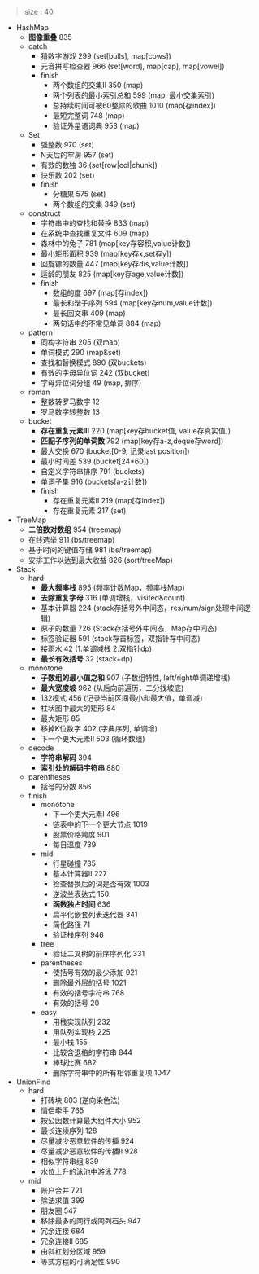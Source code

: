 > size : 40
* HashMap
    - **图像重叠**  835
    - catch
        + 猜数字游戏  299  (set[bulls], map[cows])
        + 元音拼写检查器  966  (set[word], map[cap], map[vowel])
        + finish
            * 两个数组的交集II  350  (map)
            * 两个列表的最小索引总和  599  (map, 最小交集索引)
            * 总持续时间可被60整除的歌曲  1010  (map[存index])
            * 最短完整词  748  (map)
            * 验证外星语词典  953  (map)
    - Set
        + 强整数  970  (set)
        + N天后的牢房  957  (set)
        + 有效的数独  36  (set[row|col|chunk])
        + 快乐数  202  (set)
        + finish
            * 分糖果  575  (set)
            * 两个数组的交集  349  (set)
    - construct
        + 字符串中的查找和替换  833  (map)
        + 在系统中查找重复文件  609  (map)
        + 森林中的兔子  781  (map[key存容积,value计数])
        + 最小矩形面积  939  (map<set>[key存x,set存y])
        + 回旋镖的数量  447  (map[key存dis,value计数])
        + 适龄的朋友  825  (map[key存age,value计数])
        + finish
            * 数组的度  697  (map<list>[存index])
            * 最长和谐子序列  594  (map[key存num,value计数])
            * 最长回文串  409  (map)
            * 两句话中的不常见单词  884  (map)
    - pattern
        + 同构字符串  205  (双map)
        + 单词模式  290  (map&set)
        + 查找和替换模式  890  (双buckets)
        + 有效的字母异位词  242  (双bucket)
        + 字母异位词分组  49  (map<list>, 排序)
    - roman
        + 整数转罗马数字  12
        + 罗马数字转整数  13
    - bucket
        + **存在重复元素III**  220  (map[key存bucket值, value存真实值])
        + **匹配子序列的单词数**  792  (map<deque>[key存a-z,deque存word])
        + 最大交换  670  (bucket[0-9, 记录last position])
        + 最小时间差  539  (bucket[24*60])
        + 自定义字符串排序  791  (buckets)
        + 单词子集  916  (buckets[a-z计数])
        + finish
            * 存在重复元素II  219  (map[存index])
            * 存在重复元素  217  (set)
* TreeMap
    - **二倍数对数组**  954  (treemap)
    - 在线选举  911  (bs/treemap)
    - 基于时间的键值存储  981  (bs/treemap)
    - 安排工作以达到最大收益  826  (sort/treeMap)
* Stack
    - hard
        + **最大频率栈**  895  (频率计数Map，频率栈Map)
        + **去除重复字母**  316  (单调增栈，visited&count)
        + 基本计算器  224  (stack存括号外中间态，res/num/sign处理中间逻辑)
        + 原子的数量  726  (Stack存括号外中间态，Map存中间态)
        + 标签验证器  591  (stack存首标签，双指针存中间态)
        + 接雨水  42  (1.单调减栈 2.双指针dp)
        + **最长有效括号**  32  (stack+dp)
    - monotone
        + **子数组的最小值之和**  907  (子数组特性, left/right单调递增栈)
        + **最大宽度坡**  962  (从后向前遍历，二分找坡底)
        + 132模式  456  (记录当前区间最小和最大值，单调减)
        + 柱状图中最大的矩形  84
        + 最大矩形  85
        + 移掉K位数字  402  (字典序列, 单调增)
        + 下一个更大元素II  503  (循环数组)
    - decode
        + **字符串解码**  394
        + **索引处的解码字符串**  880
    - parentheses
        + 括号的分数  856
    - finish
        + monotone
            * 下一个更大元素I  496
            * 链表中的下一个更大节点  1019
            * 股票价格跨度  901
            * 每日温度  739
        + mid
            * 行星碰撞  735
            * 基本计算器II  227
            * 检查替换后的词是否有效  1003
            * 逆波兰表达式  150
            * **函数独占时间**  636
            * 扁平化嵌套列表迭代器  341
            * 简化路径  71
            * 验证栈序列  946
        + tree
            * 验证二叉树的前序序列化  331
        + parentheses
            * 使括号有效的最少添加  921
            * 删除最外层的括号  1021
            * 有效的括号字符串  768
            * 有效的括号  20
        + easy
            * 用栈实现队列  232
            * 用队列实现栈  225
            * 最小栈  155
            * 比较含退格的字符串  844
            * 棒球比赛  682
            * 删除字符串中的所有相邻重复项  1047
* UnionFind
    - hard
        + 打砖块  803  (逆向染色法)
        + 情侣牵手  765
        + 按公因数计算最大组件大小  952
        + 最长连续序列  128
        + 尽量减少恶意软件的传播  924
        + 尽量减少恶意软件的传播II  928
        + 相似字符串组  839
        + 水位上升的泳池中游泳  778
    - mid
        + 账户合并  721
        + 除法求值  399
        + 朋友圈  547
        + 移除最多的同行或同列石头  947
        + 冗余连接  684
        + 冗余连接II  685
        + 由斜杠划分区域  959
        + 等式方程的可满足性  990





